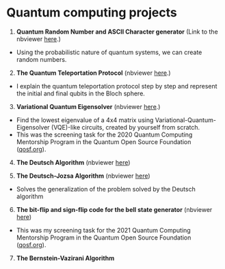 # Quantum computing projects 

1. **Quantum Random Number and ASCII Character generator** (Link to the nbviewer [here](https://nbviewer.jupyter.org/github/victor-onofre/Quantum_Algorithms/blob/main/Quantum_Random_number_and_character.ipynb).)

- Using the probabilistic nature of quantum systems, we can create random numbers. 

2. **The Quantum Teleportation Protocol**  (nbviewer [here](https://nbviewer.jupyter.org/github/victor-onofre/Quantum_Algorithms/blob/main/Quantum_Teleportation.ipynb).)

- I explain the quantum teleportation protocol step by step and represent the initial and final qubits in the Bloch sphere.

3.  **Variational Quantum Eigensolver**  (nbviewer [here](https://nbviewer.jupyter.org/github/victor-onofre/Quantum_Algorithms/blob/main/Variational_quantum_eigensolver_4x4_Matrix.ipynb).) 

- Find the lowest eigenvalue of a 4x4 matrix using Variational-Quantum-Eigensolver (VQE)-like circuits, created by yourself from scratch.
- This was the screening task for the 2020 Quantum Computing Mentorship Program in the Quantum Open Source Foundation ([qosf.org](https://qosf.org/)).

4. **The Deutsch Algorithm** (nbviewer [here](https://nbviewer.jupyter.org/github/victor-onofre/Quantum_Algorithms/blob/main/Deutsch_Algorithm.ipynb))

5. **The Deutsch-Jozsa Algorithm** (nbviewer [here](https://nbviewer.jupyter.org/github/victor-onofre/Quantum_Algorithms/blob/main/Deutsch-Jozsa_Algorithm.ipynb))

- Solves the generalization of the problem solved by the Deutsch algorithm

6. **The bit-flip and sign-flip code for the bell state generator** (nbviewer [here](https://nbviewer.jupyter.org/github/victor-onofre/Quantum_Algorithms/blob/main/The_bit_flip_and_the_sign_flip_code_bell_state_generator.ipynb))

- This was my screening task for the 2021 Quantum Computing Mentorship Program in the Quantum Open Source Foundation ([qosf.org](https://qosf.org/)).

7. **The Bernstein-Vazirani Algorithm**
